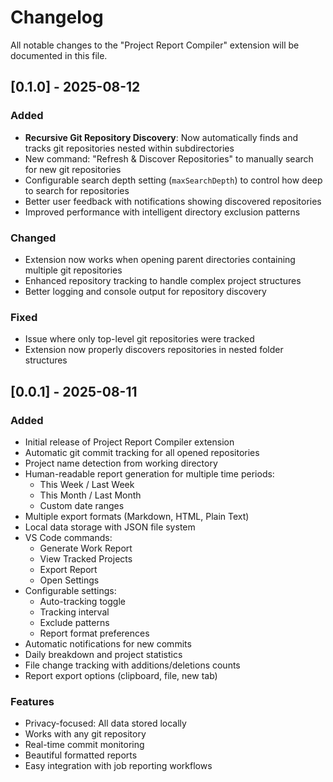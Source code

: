 # Changelog

All notable changes to the "Project Report Compiler" extension will be documented in this file.

## [0.1.0] - 2025-08-12

### Added
- **Recursive Git Repository Discovery**: Now automatically finds and tracks git repositories nested within subdirectories
- New command: "Refresh & Discover Repositories" to manually search for new git repositories
- Configurable search depth setting (`maxSearchDepth`) to control how deep to search for repositories
- Better user feedback with notifications showing discovered repositories
- Improved performance with intelligent directory exclusion patterns

### Changed
- Extension now works when opening parent directories containing multiple git repositories
- Enhanced repository tracking to handle complex project structures
- Better logging and console output for repository discovery

### Fixed
- Issue where only top-level git repositories were tracked
- Extension now properly discovers repositories in nested folder structures

## [0.0.1] - 2025-08-11

### Added
- Initial release of Project Report Compiler extension
- Automatic git commit tracking for all opened repositories
- Project name detection from working directory
- Human-readable report generation for multiple time periods:
  - This Week / Last Week
  - This Month / Last Month  
  - Custom date ranges
- Multiple export formats (Markdown, HTML, Plain Text)
- Local data storage with JSON file system
- VS Code commands:
  - Generate Work Report
  - View Tracked Projects
  - Export Report
  - Open Settings
- Configurable settings:
  - Auto-tracking toggle
  - Tracking interval
  - Exclude patterns
  - Report format preferences
- Automatic notifications for new commits
- Daily breakdown and project statistics
- File change tracking with additions/deletions counts
- Report export options (clipboard, file, new tab)

### Features
- Privacy-focused: All data stored locally
- Works with any git repository
- Real-time commit monitoring
- Beautiful formatted reports
- Easy integration with job reporting workflows

